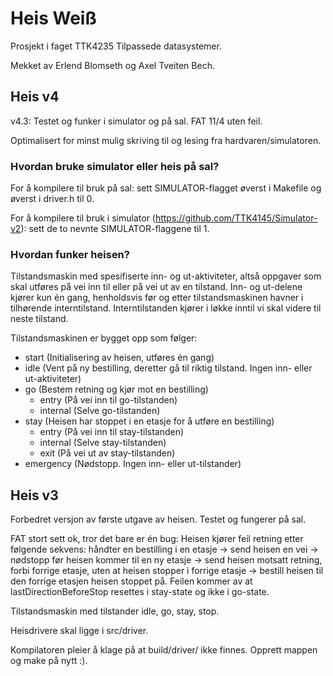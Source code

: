 # Heis Weiß

Prosjekt i faget TTK4235 Tilpassede datasystemer.

Mekket av Erlend Blomseth og Axel Tveiten Bech.


## Heis v4

v4.3: Testet og funker i simulator og på sal. FAT 11/4 uten feil.

Optimalisert for minst mulig skriving til og lesing fra hardvaren/simulatoren.


### Hvordan bruke simulator eller heis på sal?

For å kompilere til bruk på sal: sett SIMULATOR-flagget øverst i Makefile og øverst i driver.h til 0.

For å kompilere til bruk i simulator (https://github.com/TTK4145/Simulator-v2): sett de to nevnte SIMULATOR-flaggene til 1.


### Hvordan funker heisen?
Tilstandsmaskin med spesifiserte inn- og ut-aktiviteter, altså oppgaver som skal utføres på vei inn til eller på vei ut av en tilstand.
Inn- og ut-delene kjører kun én gang, henholdsvis før og etter tilstandsmaskinen havner i tilhørende interntilstand. Interntilstanden kjører i løkke inntil vi skal videre til neste tilstand.

Tilstandsmaskinen er bygget opp som følger:

* start (Initialisering av heisen, utføres én gang)
* idle (Vent på ny bestilling, deretter gå til riktig tilstand. Ingen inn- eller ut-aktiviteter)
* go (Bestem retning og kjør mot en bestilling)
  * entry (På vei inn til go-tilstanden)
  * internal (Selve go-tilstanden)
* stay (Heisen har stoppet i en etasje for å utføre en bestilling)
  * entry (På vei inn til stay-tilstanden)
  * internal (Selve stay-tilstanden)
  * exit (På vei ut av stay-tilstanden)
* emergency (Nødstopp. Ingen inn- eller ut-tilstander)


## Heis v3

Forbedret versjon av første utgave av heisen. Testet og fungerer på sal.

FAT stort sett ok, tror det bare er én bug:
Heisen kjører feil retning etter følgende sekvens: håndter en bestilling i en etasje -> send heisen en vei -> nødstopp før heisen kommer til en ny etasje -> send heisen motsatt retning, forbi forrige etasje, uten at heisen stopper i forrige etasje -> bestill heisen til den forrige etasjen heisen stoppet på.
Feilen kommer av at lastDirectionBeforeStop resettes i stay-state og ikke i go-state.

Tilstandsmaskin med tilstander idle, go, stay, stop.

Heisdrivere skal ligge i src/driver.

Kompilatoren pleier å klage på at build/driver/ ikke finnes. Opprett mappen og make på nytt :).
